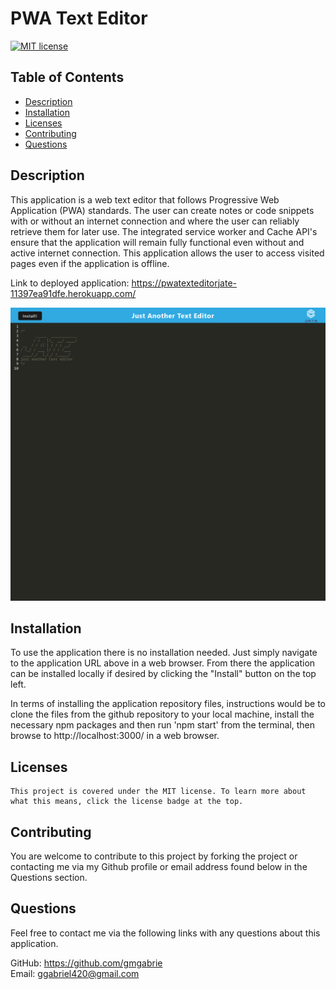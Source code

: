 # PWA Text Editor

[![MIT license](https://img.shields.io/badge/License-MIT-blue.svg)](https://lbesson.mit-license.org/)

## Table of Contents

- [Description](#description)
- [Installation](#installation)
- [Licenses](#licenses)
- [Contributing](#contributing)
- [Questions](#questions)

## Description

This application is a web text editor that follows Progressive Web Application (PWA) standards. The user can create notes or code snippets with or without an internet connection and where the user can reliably retrieve them for later use. The integrated service worker and Cache API's ensure that the application will remain fully functional even without and active internet connection. This application allows the user to access visited pages even if the application is offline.

Link to deployed application: https://pwatexteditorjate-11397ea91dfe.herokuapp.com/

![application screenshot](./client/src/images/pwatexteditorjate.png)

## Installation

To use the application there is no installation needed. Just simply navigate to the application URL above in a web browser. From there the application can be installed locally if desired by clicking the "Install" button on the top left.

In terms of installing the application repository files, instructions would be to clone the files from the github repository to your local machine, install the necessary npm packages and then run 'npm start' from the terminal, then browse to http://localhost:3000/ in a web browser.

## Licenses

    This project is covered under the MIT license. To learn more about what this means, click the license badge at the top.

## Contributing

You are welcome to contribute to this project by forking the project or contacting me via my Github profile or email address found below in the Questions section.

## Questions

Feel free to contact me via the following links with any questions about this application.

GitHub: https://github.com/gmgabrie  
Email: ggabriel420@gmail.com
